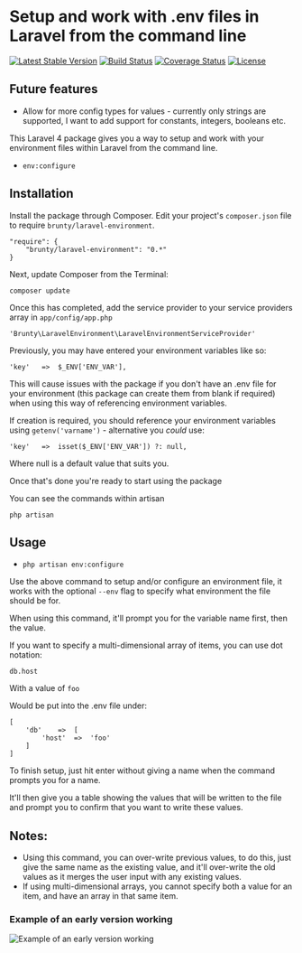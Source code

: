 # Setup and work with .env files in Laravel from the command line

[![Latest Stable Version](https://poser.pugx.org/brunty/laravel-environment/v/stable.svg)](https://packagist.org/packages/brunty/laravel-environment) [![Build Status](https://travis-ci.org/Brunty/laravel-environment.png?branch=master)](https://travis-ci.org/Brunty/laravel-environment) [![Coverage Status](https://coveralls.io/repos/Brunty/laravel-environment/badge.png?branch=master)](https://coveralls.io/r/Brunty/laravel-environment?branch=master) [![License](https://poser.pugx.org/brunty/laravel-environment/license.svg)](https://packagist.org/packages/brunty/laravel-environment)

## Future features
- Allow for more config types for values - currently only strings are supported, I want to add support for constants, integers, booleans etc.

This Laravel 4 package gives you a way to setup and work with your environment files within Laravel from the command line.

- `env:configure`

## Installation

Install the package through Composer. Edit your project's `composer.json` file to require `brunty/laravel-environment`.

	"require": {
		"brunty/laravel-environment": "0.*"
	}

Next, update Composer from the Terminal:

    composer update

Once this has completed, add the service provider to your service providers array in `app/config/app.php`

    'Brunty\LaravelEnvironment\LaravelEnvironmentServiceProvider'

Previously, you may have entered your environment variables like so:

    'key'   =>  $_ENV['ENV_VAR'],

This will cause issues with the package if you don't have an .env file for your environment (this package can create them from blank if required) when using this way of referencing environment variables.

If creation is required, you should reference your environment variables using `getenv('varname')` - alternative you _could_ use:

    'key'   =>  isset($_ENV['ENV_VAR']) ?: null,

Where null is a default value that suits you.

Once that's done you're ready to start using the package

You can see the commands within artisan

    php artisan

## Usage

- `php artisan env:configure`

Use the above command to setup and/or configure an environment file, it works with the optional `--env` flag to specify what environment the file should be for.

When using this command, it'll prompt you for the variable name first, then the value.

If you want to specify a multi-dimensional array of items, you can use dot notation:

    db.host

With a value of `foo`

Would be put into the .env file under:

    [
        'db'    =>  [
            'host'  =>  'foo'
        ]
    ]

To finish setup, just hit enter without giving a name when the command prompts you for a name.

It'll then give you a table showing the values that will be written to the file and prompt you to confirm that you want to write these values.

## Notes:
- Using this command, you can over-write previous values, to do this, just give the same name as the existing value, and it'll over-write the old values as it merges the user input with any existing values.
- If using multi-dimensional arrays, you cannot specify both a value for an item, and have an array in that same item.


### Example of an early version working

![Example of an early version working](http://i.imgur.com/jIEaD1j.jpg)
